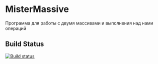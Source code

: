 # MisterMassive
Программа для работы с двумя массивами и выполнения над нами операций

## Build Status
[![Build status](https://ci.appveyor.com/api/projects/status/vjyaflvxf2xj5700?svg=true)](https://ci.appveyor.com/project/levohup/mistermassive)
